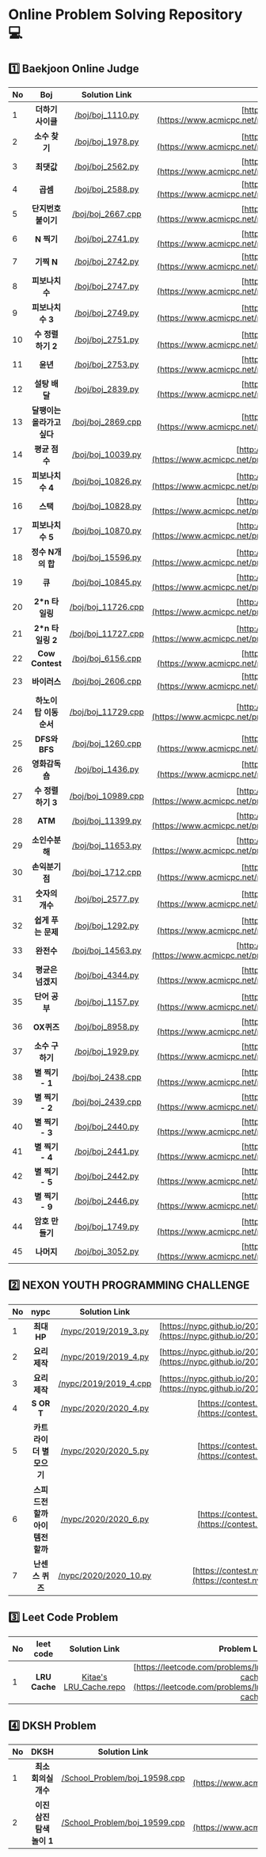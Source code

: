 # Online Problem Solving Repository 💻

## 1️⃣ Baekjoon Online Judge

| No   |            Boj             |                                              Solution Link                                              |                                                 Problem Link |
| :--- | :------------------------: | :-----------------------------------------------------------------------------------------------------: | -----------------------------------------------------------: |
| 1    |     **더하기 사이클**      |   [/boj/boj_1110.py](https://github.com/kitae0522/Online-Problem-Solving/blob/master/boj/boj_1110.py)   |   [http://boj.kr/1110](https://www.acmicpc.net/problem/1110) |
| 2    |       **소수 찾기**        |   [/boj/boj_1978.py](https://github.com/kitae0522/Online-Problem-Solving/blob/master/boj/boj_1978.py)   |   [http://boj.kr/1978](https://www.acmicpc.net/problem/1978) |
| 3    |         **최댓값**         |   [/boj/boj_2562.py](https://github.com/kitae0522/Online-Problem-Solving/blob/master/boj/boj_2562.py)   |   [http://boj.kr/2562](https://www.acmicpc.net/problem/2562) |
| 4    |          **곱셈**          |   [/boj/boj_2588.py](https://github.com/kitae0522/Online-Problem-Solving/blob/master/boj/boj_2588.py)   |   [http://boj.kr/2588](https://www.acmicpc.net/problem/2588) |
| 5    |     **단지번호붙이기**     |  [/boj/boj_2667.cpp](https://github.com/kitae0522/Online-Problem-Solving/blob/master/boj/boj_2667.cpp)  |   [http://boj.kr/2667](https://www.acmicpc.net/problem/2667) |
| 6    |         **N 찍기**         |   [/boj/boj_2741.py](https://github.com/kitae0522/Online-Problem-Solving/blob/master/boj/boj_2741.py)   |   [http://boj.kr/2741](https://www.acmicpc.net/problem/2741) |
| 7    |         **기찍 N**         |   [/boj/boj_2742.py](https://github.com/kitae0522/Online-Problem-Solving/blob/master/boj/boj_2742.py)   |   [http://boj.kr/2742](https://www.acmicpc.net/problem/2742) |
| 8    |      **피보나치 수**       |   [/boj/boj_2747.py](https://github.com/kitae0522/Online-Problem-Solving/blob/master/boj/boj_2747.py)   |   [http://boj.kr/2747](https://www.acmicpc.net/problem/2747) |
| 9    |     **피보나치 수 3**      |   [/boj/boj_2749.py](https://github.com/kitae0522/Online-Problem-Solving/blob/master/boj/boj_2749.py)   |   [http://boj.kr/2749](https://www.acmicpc.net/problem/2749) |
| 10   |     **수 정렬하기 2**      |   [/boj/boj_2751.py](https://github.com/kitae0522/Online-Problem-Solving/blob/master/boj/boj_2751.py)   |   [http://boj.kr/2751](https://www.acmicpc.net/problem/2751) |
| 11   |          **윤년**          |   [/boj/boj_2753.py](https://github.com/kitae0522/Online-Problem-Solving/blob/master/boj/boj_2753.py)   |   [http://boj.kr/2753](https://www.acmicpc.net/problem/2753) |
| 12   |       **설탕 배달**        |   [/boj/boj_2839.py](https://github.com/kitae0522/Online-Problem-Solving/blob/master/boj/boj_2839.py)   |   [http://boj.kr/2839](https://www.acmicpc.net/problem/2839) |
| 13   | **달팽이는 올라가고 싶다** |  [/boj/boj_2869.cpp](https://github.com/kitae0522/Online-Problem-Solving/blob/master/boj/boj_2869.cpp)  |   [http://boj.kr/2869](https://www.acmicpc.net/problem/2869) |
| 14   |       **평균 점수**        |  [/boj/boj_10039.py](https://github.com/kitae0522/Online-Problem-Solving/blob/master/boj/boj_10039.py)  | [http://boj.kr/10039](https://www.acmicpc.net/problem/10039) |
| 15   |     **피보나치 수 4**      |  [/boj/boj_10826.py](https://github.com/kitae0522/Online-Problem-Solving/blob/master/boj/boj_10826.py)  | [http://boj.kr/10826](https://www.acmicpc.net/problem/10826) |
| 16   |          **스택**          |  [/boj/boj_10828.py](https://github.com/kitae0522/Online-Problem-Solving/blob/master/boj/boj_10828.py)  | [http://boj.kr/10828](https://www.acmicpc.net/problem/10828) |
| 17   |     **피보나치 수 5**      |  [/boj/boj_10870.py](https://github.com/kitae0522/Online-Problem-Solving/blob/master/boj/boj_10870.py)  | [http://boj.kr/10870](https://www.acmicpc.net/problem/10870) |
| 18   |     **정수 N개의 합**      |  [/boj/boj_15596.py](https://github.com/kitae0522/Online-Problem-Solving/blob/master/boj/boj_15596.py)  | [http://boj.kr/15596](https://www.acmicpc.net/problem/15596) |
| 19   |           **큐**           |  [/boj/boj_10845.py](https://github.com/kitae0522/Online-Problem-Solving/blob/master/boj/boj_10845.py)  | [http://boj.kr/10845](https://www.acmicpc.net/problem/10845) |
| 20   |      **2\*n 타일링**       | [/boj/boj_11726.cpp](https://github.com/kitae0522/Online-Problem-Solving/blob/master/boj/boj_11726.cpp) | [http://boj.kr/11726](https://www.acmicpc.net/problem/11726) |
| 21   |     **2\*n 타일링 2**      | [/boj/boj_11727.cpp](https://github.com/kitae0522/Online-Problem-Solving/blob/master/boj/boj_11727.cpp) | [http://boj.kr/11727](https://www.acmicpc.net/problem/11727) |
| 22   |      **Cow Contest**       |  [/boj/boj_6156.cpp](https://github.com/kitae0522/Online-Problem-Solving/blob/master/boj/boj_6156.cpp)  |   [http://boj.kr/6156](https://www.acmicpc.net/problem/6156) |
| 23   |        **바이러스**        |  [/boj/boj_2606.cpp](https://github.com/kitae0522/Online-Problem-Solving/blob/master/boj/boj_2606.cpp)  |   [http://boj.kr/2606](https://www.acmicpc.net/problem/2606) |
| 24   |  **하노이 탑 이동 순서**   | [/boj/boj_11729.cpp](https://github.com/kitae0522/Online-Problem-Solving/blob/master/boj/boj_11729.cpp) | [http://boj.kr/11729](https://www.acmicpc.net/problem/11729) |
| 25   |       **DFS와 BFS**        |  [/boj/boj_1260.cpp](https://github.com/kitae0522/Online-Problem-Solving/blob/master/boj/boj_1260.cpp)  |   [http://boj.kr/1260](https://www.acmicpc.net/problem/1260) |
| 26   |      **영화감독 숌**       |   [/boj/boj_1436.py](https://github.com/kitae0522/Online-Problem-Solving/blob/master/boj/boj_1436.py)   |   [http://boj.kr/1436](https://www.acmicpc.net/problem/1436) |
| 27   |     **수 정렬하기 3**      | [/boj/boj_10989.cpp](https://github.com/kitae0522/Online-Problem-Solving/blob/master/boj/boj_10989.cpp) | [http://boj.kr/10989](https://www.acmicpc.net/problem/10989) |
| 28   |          **ATM**           |  [/boj/boj_11399.py](https://github.com/kitae0522/Online-Problem-Solving/blob/master/boj/boj_11399.py)  | [http://boj.kr/11399](https://www.acmicpc.net/problem/11399) |
| 29   |       **소인수분해**       |  [/boj/boj_11653.py](https://github.com/kitae0522/Online-Problem-Solving/blob/master/boj/boj_11653.py)  | [http://boj.kr/11653](https://www.acmicpc.net/problem/11653) |
| 30   |       **손익분기점**       |  [/boj/boj_1712.cpp](https://github.com/kitae0522/Online-Problem-Solving/blob/master/boj/boj_1712.cpp)  |   [http://boj.kr/1712](https://www.acmicpc.net/problem/1712) |
| 31   |      **숫자의 개수**       |   [/boj/boj_2577.py](https://github.com/kitae0522/Online-Problem-Solving/blob/master/boj/boj_2577.py)   |   [http://boj.kr/2577](https://www.acmicpc.net/problem/2577) |
| 32   |     **쉽게 푸는 문제**     |   [/boj/boj_1292.py](https://github.com/kitae0522/Online-Problem-Solving/blob/master/boj/boj_1292.py)   |   [http://boj.kr/1292](https://www.acmicpc.net/problem/1292) |
| 33   |         **완전수**         |  [/boj/boj_14563.py](https://github.com/kitae0522/Online-Problem-Solving/blob/master/boj/boj_14563.py)  | [http://boj.kr/14563](https://www.acmicpc.net/problem/14563) |
| 34   |     **평균은 넘겠지**      |   [/boj/boj_4344.py](https://github.com/kitae0522/Online-Problem-Solving/blob/master/boj/boj_4344.py)   |   [http://boj.kr/4344](https://www.acmicpc.net/problem/4344) |
| 35   |       **단어 공부**        |   [/boj/boj_1157.py](https://github.com/kitae0522/Online-Problem-Solving/blob/master/boj/boj_1157.py)   |   [http://boj.kr/1157](https://www.acmicpc.net/problem/1157) |
| 36   |         **OX퀴즈**         |   [/boj/boj_8958.py](https://github.com/kitae0522/Online-Problem-Solving/blob/master/boj/boj_8958.py)   |   [http://boj.kr/8958](https://www.acmicpc.net/problem/8958) |
| 37   |      **소수 구하기**       |   [/boj/boj_1929.py](https://github.com/kitae0522/Online-Problem-Solving/blob/master/boj/boj_1929.py)   |   [http://boj.kr/1929](https://www.acmicpc.net/problem/1929) |
| 38   |      **별 찍기 - 1**       |  [/boj/boj_2438.cpp](https://github.com/kitae0522/Online-Problem-Solving/blob/master/boj/boj_2438.cpp)  |   [http://boj.kr/2438](https://www.acmicpc.net/problem/2438) |
| 39   |      **별 찍기 - 2**       |  [/boj/boj_2439.cpp](https://github.com/kitae0522/Online-Problem-Solving/blob/master/boj/boj_2439.cpp)  |   [http://boj.kr/2439](https://www.acmicpc.net/problem/2439) |
| 40   |      **별 찍기 - 3**       |   [/boj/boj_2440.py](https://github.com/kitae0522/Online-Problem-Solving/blob/master/boj/boj_2440.py)   |   [http://boj.kr/2440](https://www.acmicpc.net/problem/2440) |
| 41   |      **별 찍기 - 4**       |   [/boj/boj_2441.py](https://github.com/kitae0522/Online-Problem-Solving/blob/master/boj/boj_2441.py)   |   [http://boj.kr/2441](https://www.acmicpc.net/problem/2441) |
| 42   |      **별 찍기 - 5**       |   [/boj/boj_2442.py](https://github.com/kitae0522/Online-Problem-Solving/blob/master/boj/boj_2442.py)   |   [http://boj.kr/2442](https://www.acmicpc.net/problem/2442) |
| 43   |      **별 찍기 - 9**       |   [/boj/boj_2446.py](https://github.com/kitae0522/Online-Problem-Solving/blob/master/boj/boj_2446.py)   |   [http://boj.kr/2446](https://www.acmicpc.net/problem/2446) |
| 44   |      **암호 만들기**       |   [/boj/boj_1749.py](https://github.com/kitae0522/Online-Problem-Solving/blob/master/boj/boj_1749.py)   |   [http://boj.kr/1749](https://www.acmicpc.net/problem/1749) |
| 45   |         **나머지**         |   [/boj/boj_3052.py](https://github.com/kitae0522/Online-Problem-Solving/blob/master/boj/boj_3052.py)   |   [http://boj.kr/3052](https://www.acmicpc.net/problem/3052) |

## 2️⃣ NEXON YOUTH PROGRAMMING CHALLENGE

| No   |              nypc               |                                                 Solution Link                                                 |                                                                                     Problem Link |
| :--- | :-----------------------------: | :-----------------------------------------------------------------------------------------------------------: | -----------------------------------------------------------------------------------------------: |
| 1    |           **최대 HP**           |  [/nypc/2019/2019_3.py](https://github.com/kitae0522/Online-Problem-Solving/blob/master/nypc/2019/2019_3.py)  | [https://nypc.github.io/2019/2019_online_3.html](https://nypc.github.io/2019/2019_online_3.html) |
| 2    |          **요리 제작**          |  [/nypc/2019/2019_4.py](https://github.com/kitae0522/Online-Problem-Solving/blob/master/nypc/2019/2019_4.py)  | [https://nypc.github.io/2019/2019_online_4.html](https://nypc.github.io/2019/2019_online_4.html) |
| 3    |          **요리 제작**          | [/nypc/2019/2019_4.cpp](https://github.com/kitae0522/Online-Problem-Solving/blob/master/nypc/2019/2019_4.cpp) | [https://nypc.github.io/2019/2019_online_4.html](https://nypc.github.io/2019/2019_online_4.html) |
| 4    |           **S OR T**            |  [/nypc/2020/2020_4.py](https://github.com/kitae0522/Online-Problem-Solving/blob/master/nypc/2020/2020_4.py)  |                   [https://contest.nypc.co.kr/problems/4](https://contest.nypc.co.kr/problems/4) |
| 5    |    **카트라이더 별 모으기**     |  [/nypc/2020/2020_5.py](https://github.com/kitae0522/Online-Problem-Solving/blob/master/nypc/2020/2020_5.py)  |                   [https://contest.nypc.co.kr/problems/5](https://contest.nypc.co.kr/problems/5) |
| 6    | **스피드전 할까 아이템전 할까** |  [/nypc/2020/2020_6.py](https://github.com/kitae0522/Online-Problem-Solving/blob/master/nypc/2020/2020_6.py)  |                   [https://contest.nypc.co.kr/problems/6](https://contest.nypc.co.kr/problems/6) |
| 7    |         **난센스 퀴즈**         | [/nypc/2020/2020_10.py](https://github.com/kitae0522/Online-Problem-Solving/blob/master/nypc/2020/2020_10.py) |                 [https://contest.nypc.co.kr/problems/10](https://contest.nypc.co.kr/problems/10) |

## 3️⃣ Leet Code Problem

| No   |   leet code   |                                      Solution Link                                       |                                                                         Problem Link |
| :--- | :-----------: | :--------------------------------------------------------------------------------------: | -----------------------------------------------------------------------------------: |
| 1    | **LRU Cache** | [Kitae's LRU_Cache.repo](https://github.com/kitae0522/LRU_Cache/blob/master/LRUCache.py) | [https://leetcode.com/problems/lru-cache/](https://leetcode.com/problems/lru-cache/) |

## 4️⃣ DKSH Problem

| No   |         DKSH         |                                                         Solution Link                                                         |                                                 Problem Link |
| :--- | :------------------: | :---------------------------------------------------------------------------------------------------------------------------: | -----------------------------------------------------------: |
| 1    | **최소 회의실 개수** | [/School_Problem/boj_19598.cpp](https://github.com/kitae0522/Online-Problem-Solving/blob/master/School_Problem/boj_19598.cpp) | [http://boj.kr/19598](https://www.acmicpc.net/problem/19598) |
| 2    | **이진 삼진 탐색 놀이 1** | [/School_Problem/boj_19599.cpp](https://github.com/kitae0522/Online-Problem-Solving/blob/master/School_Problem/boj_19599.cpp) | [http://boj.kr/19599](https://www.acmicpc.net/problem/19599) |
